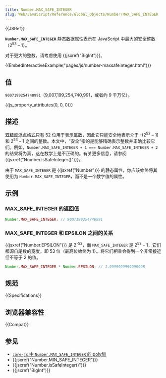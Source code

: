```yaml
---
title: Number.MAX_SAFE_INTEGER
slug: Web/JavaScript/Reference/Global_Objects/Number/MAX_SAFE_INTEGER
---
```


{{JSRef}}

**`Number.MAX_SAFE_INTEGER`** 静态数据属性表示在 JavaScript 中最大的安全整数（2<sup>53</sup> – 1）。

对于更大的整数，请考虑使用 {{jsxref("BigInt")}}。

{{EmbedInteractiveExample("pages/js/number-maxsafeinteger.html")}}

## 值

`9007199254740991`（9,007,199,254,740,991，或者约 9 千万亿）。

{{js_property_attributes(0, 0, 0)}}

## 描述

[双精度浮点格式](https://zh.wikipedia.org/wiki/雙精度浮點數)只有 52 位用于表示[尾数](/zh-CN/docs/Web/JavaScript/Reference/Global_Objects/Number#number_编码)，因此它只能安全地表示介于 -(2<sup>53</sup> – 1) 和 2<sup>53</sup> – 1 之间的整数。本文中，“安全”指的是能够精确表示整数并正确比较它们。例如，`Number.MAX_SAFE_INTEGER + 1 === Number.MAX_SAFE_INTEGER + 2` 的结果将为真，这在数学上是不正确的。有关更多信息，请参阅 {{jsxref("Number.isSafeInteger()")}}。

由于 `MAX_SAFE_INTEGER` 是 {{jsxref("Number")}} 的静态属性，你应该始终将其使用为 `Number.MAX_SAFE_INTEGER`，而不是一个数字值的属性。

## 示例

### MAX_SAFE_INTEGER 的返回值

```js
Number.MAX_SAFE_INTEGER; // 9007199254740991
```

### MAX_SAFE_INTEGER 和 EPSILON 之间的关系

{{jsxref("Number.EPSILON")}} 是 2<sup>-52</sup>，而 `MAX_SAFE_INTEGER` 是 2<sup>53</sup> – 1，它们都源自尾数的宽度，即 53 位（最高位始终为 1）。将它们相乘会得到一个非常接近但不等于 2 的值。

```js
Number.MAX_SAFE_INTEGER * Number.EPSILON; // 1.9999999999999998
```

## 规范

{{Specifications}}

## 浏览器兼容性

{{Compat}}

## 参见

- [`core-js` 中 `Number.MAX_SAFE_INTEGER` 的 polyfill](https://github.com/zloirock/core-js#ecmascript-number)
- {{jsxref("Number.MIN_SAFE_INTEGER")}}
- {{jsxref("Number.isSafeInteger()")}}
- {{jsxref("BigInt")}}
